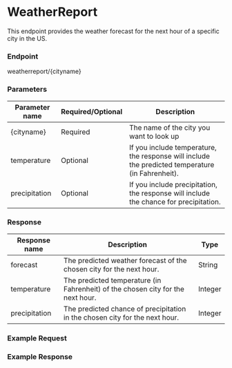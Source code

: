 # WeatherReport
This endpoint provides the weather forecast for the next hour of a specific city in the US.

### Endpoint
weatherreport/{cityname}

### Parameters
| Parameter name  | Required/Optional | Description                         |
| --- | --- | --- |
| {cityname} | Required | The name of the city you want to look up | 
| temperature   | Optional  | If you include temperature, the response will include the predicted temperature (in Fahrenheit). |
| precipitation | Optional  | If you include precipitation, the response will include the chance for precipitation. |

### Response
| Response name  | Description                         | Type |
| --- | --- | --- |
| forecast | The predicted weather forecast of the chosen city for the next hour. | String  |
| temperature | The predicted temperature (in Fahrenheit) of the chosen city for the next hour. | Integer | 
| precipitation | The predicted chance of precipitation in the chosen city for the next hour. | Integer |

### Example Request


### Example Response
